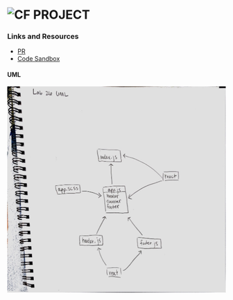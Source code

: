 ![CF](http://i.imgur.com/7v5ASc8.png) PROJECT
=================================================

### Links and Resources
* [PR](https://github.com/401-advanced-javascript-401d29/lab-26/pull/2)
* [Code Sandbox](https://codesandbox.io/s/github/etrainor/lab-26/tree/master/)

#### UML
![UML IMAGE](./assets/uml.jpg)



